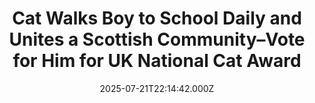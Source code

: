 ---
title: "Cat Walks Boy to School Daily and Unites a Scottish Community–Vote for Him for UK National Cat Award"
date: 2025-07-21T22:14:42.000Z
category: Human Kindness
externalLink: "https://www.goodnewsnetwork.org/cat-walks-boy-to-school-daily-and-unites-community-vote-for-him-for-uk-national-cat-award/"
image: ""
excerpt: "An affectionate cat named Kiki never misses a day of school. Every morning, even if she’s sleeping or only half awake, the Scottish cat can sense when her housemate, 10-year-old Sonny, is getting ready for school. Then, the spotted white cat will walk with Sonny and his classmates to school in Glasgow, Scotland, wait on […] The post Cat Walks…"
---